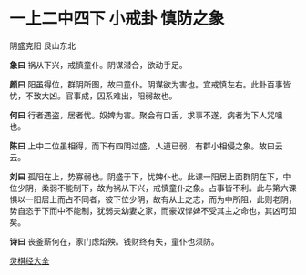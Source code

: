 # 一上二中四下 小戒卦 慎防之象


阴盛克阳 艮山东北

**象曰** 祸从下兴，戒慎童仆。阴谋潜合，欲动手足。

**颜曰** 阳虽得位，群阴所图，故曰童仆。阴谋欲为害也。宜戒慎左右。此卦百事皆忧，不致大凶。官事成，囚系难出，阳弱故也。

**何曰** 行者遇盗，居者忧。奴婢为害。聚会有口舌，求事不遂，病者为下人咒咀也。

**陈曰** 上中二位虽相得，而下有四阴过盛，人道已弱，有群小相侵之象。故曰云云。

**刘曰** 孤阳在上，势寡弱也。阴盛于下，忧婢仆也。此课一阳居上面群阴在下，中位少阴，柔弱不能制下，故为祸从下兴，戒慎童仆之象。占事皆不利。此与第六课惧以一阳居上而占不同者，彼下位少阴，故有从上之志，而为中所阻，此则老阴，势自恣于下而中不能制，犹弱夫幼妻之家，而豪奴悍婢不受其主之命也，其凶可知矣。

**诗曰** 丧釜薪何在，家门虑焰殃。钱财终有失，童仆也须防。

[灵棋经大全](README.md)

